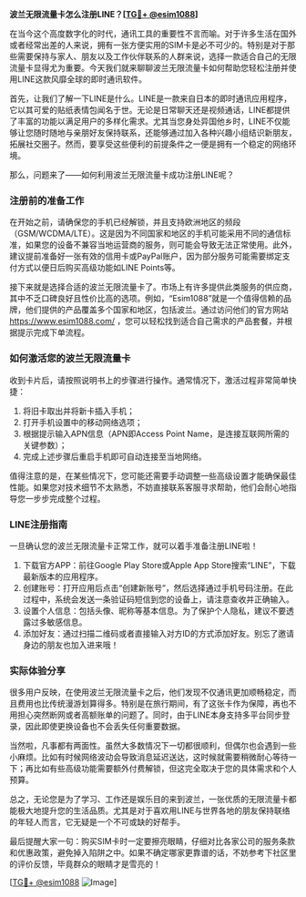 **波兰无限流量卡怎么注册LINE？[[TG💪+ @esim1088](https://t.me/s/esim1088)]**

在当今这个高度数字化的时代，通讯工具的重要性不言而喻。对于许多生活在国外或者经常出差的人来说，拥有一张方便实用的SIM卡是必不可少的。特别是对于那些需要保持与家人、朋友以及工作伙伴联系的人群来说，选择一款适合自己的无限流量卡显得尤为重要。今天我们就来聊聊波兰无限流量卡如何帮助您轻松注册并使用LINE这款风靡全球的即时通讯软件。

首先，让我们了解一下LINE是什么。LINE是一款来自日本的即时通讯应用程序，它以其可爱的贴纸表情包闻名于世。无论是日常聊天还是视频通话，LINE都提供了丰富的功能以满足用户的多样化需求。尤其当您身处异国他乡时，LINE不仅能够让您随时随地与亲朋好友保持联系，还能够通过加入各种兴趣小组结识新朋友，拓展社交圈子。然而，要享受这些便利的前提条件之一便是拥有一个稳定的网络环境。

那么，问题来了——如何利用波兰无限流量卡成功注册LINE呢？

### 注册前的准备工作

在开始之前，请确保您的手机已经解锁，并且支持欧洲地区的频段（GSM/WCDMA/LTE）。这是因为不同国家和地区的手机可能采用不同的通信标准，如果您的设备不兼容当地运营商的服务，则可能会导致无法正常使用。此外，建议提前准备好一张有效的信用卡或PayPal账户，因为部分服务可能需要绑定支付方式以便日后购买高级功能如LINE Points等。

接下来就是选择合适的波兰无限流量卡了。市场上有许多提供此类服务的供应商，其中不乏口碑良好且性价比高的选项。例如，“Esim1088”就是一个值得信赖的品牌，他们提供的产品覆盖多个国家和地区，包括波兰。通过访问他们的官方网站 https://www.esim1088.com/ ，您可以轻松找到适合自己需求的产品套餐，并根据提示完成下单流程。

### 如何激活您的波兰无限流量卡

收到卡片后，请按照说明书上的步骤进行操作。通常情况下，激活过程非常简单快捷：

1. 将旧卡取出并将新卡插入手机；
2. 打开手机设置中的移动网络选项；
3. 根据提示输入APN信息（APN即Access Point Name，是连接互联网所需的关键参数）；
4. 完成上述步骤后重启手机即可自动连接至当地网络。

值得注意的是，在某些情况下，您可能还需要手动调整一些高级设置才能确保最佳性能。如果您对技术细节不太熟悉，不妨直接联系客服寻求帮助，他们会耐心地指导您一步步完成整个过程。

### LINE注册指南

一旦确认您的波兰无限流量卡正常工作，就可以着手准备注册LINE啦！

1. 下载官方APP：前往Google Play Store或Apple App Store搜索“LINE”，下载最新版本的应用程序。
2. 创建账号：打开应用后点击“创建新账号”，然后选择通过手机号码注册。在此过程中，系统会发送一条验证码短信到您的设备上，请注意查收并正确输入。
3. 设置个人信息：包括头像、昵称等基本信息。为了保护个人隐私，建议不要透露过多敏感信息。
4. 添加好友：通过扫描二维码或者直接输入对方ID的方式添加好友。别忘了邀请身边的朋友也加入进来哦！

### 实际体验分享

很多用户反映，在使用波兰无限流量卡之后，他们发现不仅通讯更加顺畅稳定，而且费用也比传统漫游划算得多。特别是在旅行期间，有了这张卡作为保障，再也不用担心突然断网或者高额账单的问题了。同时，由于LINE本身支持多平台同步登录，因此即使更换设备也不会丢失任何重要数据。

当然啦，凡事都有两面性。虽然大多数情况下一切都很顺利，但偶尔也会遇到一些小麻烦。比如有时候网络波动会导致消息延迟送达，这时候就需要稍微耐心等待一下；再比如有些高级功能需要额外付费解锁，但这完全取决于您的具体需求和个人预算。

总之，无论您是为了学习、工作还是娱乐目的来到波兰，一张优质的无限流量卡都能极大地提升您的生活品质。尤其是对于喜欢用LINE与世界各地的朋友保持联络的年轻人而言，它无疑是一个不可或缺的好帮手。

最后提醒大家一句：购买SIM卡时一定要擦亮眼睛，仔细对比各家公司的服务条款和优惠政策，避免掉入陷阱之中。如果不确定哪家更靠谱的话，不妨参考下社区里的评价反馈，毕竟群众的眼睛才是雪亮的！

[[TG💪+ @esim1088](https://t.me/s/esim1088) ![Image](https://i.postimg.cc/4NQfJmqS/Snipaste-2025-05-13-00-14-12.png)]